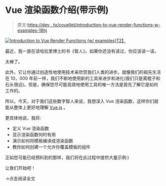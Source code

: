 # Vue 渲染函数介绍(带示例)

> 原文:[https://dev . to/couellet/introduction-to-vue-render-functions-w-examples-18hj](https://dev.to/couellet/introduction-to-vue-render-functions-w-examples-18hj)

[![Introduction to Vue Render Functions (w/ examples)](../Images/4ae97d33c666d6dc0dae1c86966488c4.png)T2】](https://res.cloudinary.com/practicaldev/image/fetch/s--RHonhFZh--/c_limit%2Cf_auto%2Cfl_progressive%2Cq_auto%2Cw_880/https://snipcart.com/media/204322/vue-js-render.jpeg)

最近，我一直在读哈拉里博士的书《智人》。如果你还没有读过，你应该读一读。

太棒了。

此外，它让你通过创造性地使用技术来欣赏我们人类的进步。就像我们的祖先生活在 10，000 年前一样，我们不断地使用新的工具来进步和进化(我们只是离棍子和石头很远)。但是，确保您尽可能高效地使用工具的唯一方法是首先了解它是如何工作的。

所以，今天，对于我们这些数字智人来说，我想深入 Vue 渲染函数，这样你们就能从整体上更好地理解 [Vue.js](https://snipcart.com/blog/vue-js-seo-prerender-example) 。

更具体地说，我将:

*   定义 Vue 渲染函数
*   显示渲染函数何时有用
*   演示如何将模板编译成渲染函数
*   教你如何创建一个允许你覆盖模板的组件

正如您可能已经预料到的那样，我们将在此过程中提供大量示例:)

让我们开始吧！

→点击阅读全文